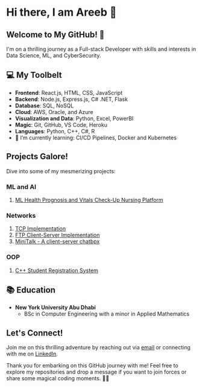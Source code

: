 # Hi there, I am Areeb 👋

## Welcome to My GitHub! 🎉

I'm on a thrilling journey as a Full-stack Developer with skills and interests in Data Science, ML, and CyberSecurity.

## 💻 My Toolbelt

- **Frontend**: React.js, HTML, CSS, JavaScript
- **Backend**: Node.js, Express.js, C# .NET, Flask
- **Database**: SQL, NoSQL
- **Cloud**: AWS, Oracle, and Azure
- **Visualization and Data**: Python, Excel, PowerBI
- **Magic**: Git, GitHub, VS Code, Heroku
- **Languages**: Python, C++, C#, R
- 🌱 I’m currently learning: CI/CD Pipelines, Docker and Kubernetes

## Projects Galore!

Dive into some of my mesmerizing projects:

### ML and AI
1. [ML Health Prognosis and Vitals Check-Up Nursing Platform](https://github.com/AreebAshar/ML-Health-Prognosis-Capstone-Project)

### Networks
1. [TCP Implementation](https://github.com/AreebAshar/TCP_Implementation)
2. [FTP Client-Server Implementation](https://github.com/AreebAshar/FTP_Client-Server)
3. [MiniTalk - A client-server chatbpx](https://github.com/AreebAshar/MiniTalk)

### OOP
1. [C++ Student Registration System](https://github.com/AreebAshar/Student-Registration-System)

## 📚 Education

- **New York University Abu Dhabi**
  - BSc in Computer Engineering with a minor in Applied Mathematics

## Let's Connect!

Join me on this thrilling adventure by reaching out via [email](mailto:muhammad.areeb@nyu.edu) or connecting with me on [LinkedIn](https://www.linkedin.com/in/muhammadareebashar).

Thank you for embarking on this GitHub journey with me! Feel free to explore my repositories and drop a message if you want to join forces or share some magical coding moments. 🚀✨

<!--
**AreebAshar/AreebAshar** is a ✨ _special_ ✨ repository because its `README.md` (this file) appears on your GitHub profile.

Here are some ideas to get you started:

- 🔭 I’m currently working on ...
- 🌱 I’m currently learning ...
- 👯 I’m looking to collaborate on ...
- 🤔 I’m looking for help with ...
- 💬 Ask me about ...
- 📫 How to reach me: ...
- 😄 Pronouns: ...
- ⚡ Fun fact: ...
-->
